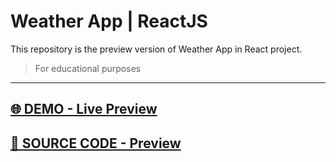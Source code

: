 # Weather App  | ReactJS
This repository is the preview version of  Weather App in   React project.
> For educational purposes
<hr>

## [🌐 DEMO - Live Preview](https://marvel-eb.github.io/WeatherApp_React_Preview/)

## [📁 SOURCE CODE - Preview](https://github.com/marvel-eb/TG-Web-Dev/tree/master/Week_10%20-%2016%20%5B%20React%20%5D/WeatherApp_React_Preview)
